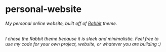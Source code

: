 # personal-website
###### My personal online website, built off of [Rabbit](https://themewagon.com/themes/free-bootstrap-personal-portfolio-template/ "Themewagon Rabbit Theme") theme.
###### I chose the Rabbit theme because it is sleek and minimalistic. Feel free to use my code for your own project, website, or whatever you are building :)
